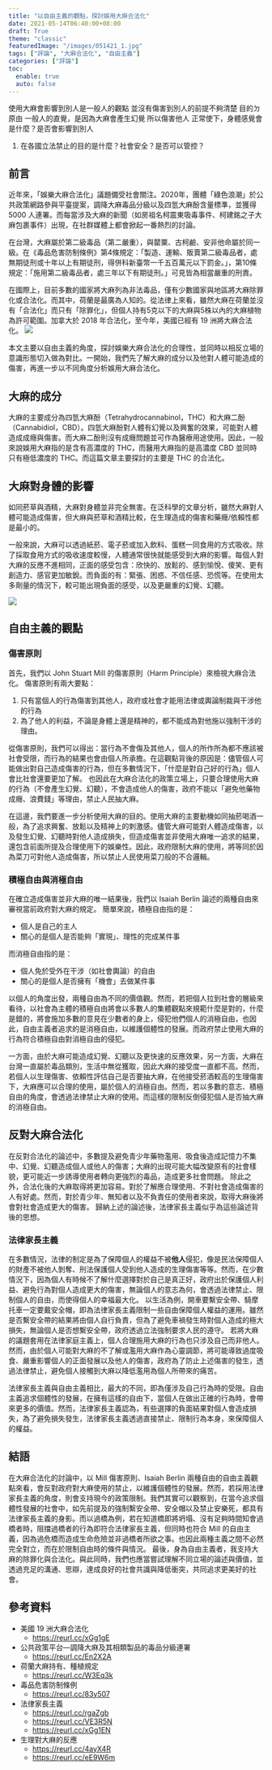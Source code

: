 ```yaml
---
title: "以自由主義的觀點，探討娛用大麻合法化"
date: 2021-05-14T06:40:00+08:00
draft: True
theme: "classic"
featuredImage: "/images/051421_1.jpg"
tags: ["評論", "大麻合法化", "自由主義"]
categories: ["評論"]
toc:
  enable: true
  auto: false
---
```


使用大麻會影響到別人是一般人的觀點 並沒有傷害到別人的前提不夠清楚
目的ㄉ原由
一般人的直覺，是因為大麻會產生幻覺 所以傷害他人
正常使下，身體感覺會是什麼？是否會影響到別人

1. 在各國立法禁止的目的是什麼？社會安全？是否可以管控？


## 前言
近年來，「娛樂大麻合法化」議題備受社會關注。2020年，團體「綠色浪潮」於公共政策網路參與平臺提案，調降大麻毒品分級以及四氫大麻酚含量標準，並獲得 5000 人連署。而每當涉及大麻的新聞（如房祖名柯震東吸毒事件、柯建銘之子大麻包裹事件）出現，在社群媒體上都會掀起一番熱烈的討論。

在台灣，大麻屬於第二級毒品（第二嚴重），與罌粟、古柯鹼、安非他命屬於同一級。在《毒品危害防制條例》第4條規定：「製造、運輸、販賣第二級毒品者，處無期徒刑或十年以上有期徒刑，得併科新臺幣一千五百萬元以下罰金。」，第10條規定：「施用第二級毒品者，處三年以下有期徒刑。」可見皆為相當嚴重的刑責。

在國際上，目前多數的國家將大麻列為非法毒品，僅有少數國家與地區將大麻除罪化或合法化。而其中，荷蘭是最廣為人知的。從法律上來看，雖然大麻在荷蘭並沒有「合法化」而只有「除罪化」，但個人持有5克以下的大麻與5株以內的大麻植物為許可範圍。加拿大於 2018 年合法化，至今年，美國已經有 19 洲將大麻合法化。
![](https://i.imgur.com/E6e1y3z.png)

本文主要以自由主義的角度，探討娛樂大麻合法化的合理性，並同時以相反立場的意識形態切入做為對比。一開始，我們先了解大麻的成分以及他對人體可能造成的傷害，再進一步以不同角度分析娛用大麻合法化。
## 大麻的成分
大麻的主要成分為四氫大麻酚（Tetrahydrocannabinol，THC）和大麻二酚（Cannabidiol，CBD）。四氫大麻酚對人體有幻覺以及興奮的效果，可能對人體造成成癮與傷害。而大麻二酚則沒有成癮問題並可作為醫療用途使用。因此，一般來說娛用大麻指的是含有高濃度的 THC，而醫用大麻指的是高濃度 CBD 並同時只有極低濃度的 THC。而這篇文章主要探討的主要是 THC 的合法化。
## 大麻對身體的影響
如同菸草與酒精，大麻對身體並非完全無害。在泛科學的文章分析，雖然大麻對人體可能造成傷害，但大麻與菸草和酒精比較，在生理造成的傷害和藥癮/依賴性都是最小的。

一般來說，大麻可以透過紙菸、電子菸或加入飲料、蛋糕一同食用的方式吸收。除了採取食用方式的吸收速度較慢，人體通常很快就能感受到大麻的影響。每個人對大麻的反應不進相同，正面的感受包含：欣快的、放鬆的、感到愉悅、傻笑、更有創造力、感官更加敏銳。而負面的有：緊張、困惑、不信任感、恐慌等。在使用太多劑量的情況下，較可能出現負面的感受，以及更嚴重的幻覺、幻聽。

![](https://pansci.asia/wp-content/uploads/2014/08/350px-Rational_scale_to_assess_the_harm_of_drugs_mean_physical_harm_and_mean_dependence_zh.svg_.png)

## 自由主義的觀點

### 傷害原則
首先，我們以 John Stuart Mill 的傷害原則（Harm Principle）來檢視大麻合法化。
傷害原則有兩大要點：
1. 只有當個人的行為傷害到其他人，政府或社會才能用法律或輿論制裁與干涉他的行為
2. 為了他人的利益，不論是身體上還是精神的，都不能成為對他施以強制干涉的理由。

從傷害原則，我們可以得出：當行為不會傷及其他人，個人的所作所為都不應該被社會受限，而行為的結果也會由個人所承擔。在這觀點背後的原因是：儘管個人可能做出對自己造成傷害的行為，但在多數情況下，「什麼是對自己好的行為」個人會比社會還要更加了解。
也因此在大麻合法化的政策立場上，只要合理使用大麻的行為（不會產生幻覺、幻聽），不會造成他人的傷害，政府不能以「避免他藥物成癮、浪費錢」等理由，禁止人民抽大麻。

在這邊，我們要進一步分析使用大麻的目的。使用大麻的主要動機如同抽菸喝酒一般，為了追求興奮、放鬆以及精神上的刺激感。儘管大麻可能對人體造成傷害，以及發生幻覺、幻聽時對他人造成損失，但造成傷害並非使用大麻唯一追求的結果，還包含前面所提及合理使用下的娛樂性。因此，政府限制大麻的使用，將等同於因為菜刀可對他人造成傷害，所以禁止人民使用菜刀般的不合邏輯。

### 積極自由與消極自由
在確立造成傷害並非大麻的唯一結果後，我們以 Isaiah Berlin 論述的兩種自由來審視當前政府對大麻的規定。
簡單來說，積極自由指的是：
- 個人是自己的主人
- 關心的是個人是否能夠「實現」、理性的完成某件事

而消極自由指的是：
- 個人免於受外在干涉（如社會輿論）的自由
- 關心的是個人是否擁有「機會」去做某件事

以個人的角度出發，兩種自由為不同的價值觀。然而，若把個人拉到社會的層級來看待，以社會為主體的積極自由將會以多數人的集體觀點來規範什麼是對的，什麼是錯的，將會施加多數的意見在少數者的身上，侵犯他們個人的消極自由，也因此，自由主義者追求的是消極自由，以維護個體性的發展。而政府禁止使用大麻的行為符合積極自由對消極自由的侵犯。

一方面，由於大麻可能造成幻覺、幻聽以及更快速的反應效果，另一方面，大麻在台灣一直屬於毒品類別，生活中無從獲取，因此大麻的接受度一直都不高。然而，若個人以生理傷害、依賴性評估自己是否要抽大麻，在他接受菸酒較高的生理傷害下，大麻應可以合理的使用，屬於個人的消極自由。然而，若以多數的意志、積極自由的角度，會透過法律禁止大麻的使用。而這樣的限制反倒侵犯個人是否抽大麻的消極自由。


## 反對大麻合法化
在反對合法化的論述中，多數提及避免青少年藥物濫用、吸食後造成記憶力不集中、幻覺、幻聽造成個人或他人的傷害；大麻的出現可能大幅改變原有的社會樣貌，更可能近一步誘導使用者轉向更強烈的毒品，造成更多社會問題。
除此之外，合法化後的大麻取得將更加容易。對於了解應合理使用、不對社會造成傷害的人有好處。然而，對於青少年、無知者以及不負責任的使用者來說，取得大麻後將會對社會造成更大的傷害。
歸納上述的論述後，法律家長主義似乎為這些論述背後的思想。
### 法律家長主義
在多數情況，法律的制定是為了保障個人的權益不被**他人**侵犯，像是民法保障個人的財產不被他人剝奪、刑法保護個人受到他人造成的生理傷害等等。然而，在少數情況下，因為個人有時候不了解什麼選擇對於自己是真正好，政府出於保護個人利益、避免行為對個人造成更大的傷害，無論個人的意志為何，會透過法律禁止、限制個人的自由，而使得個人的幸福最大化。
以生活為例，開車要繫安全帶、騎摩托車一定要戴安全帽，即為法律家長主義限制一些自由保障個人權益的運用。雖然是否繫安全帶的結果將由個人自行負責，但為了避免車禍發生時對個人造成的極大損失，無論個人是否想繫安全帶，政府透過立法強制要求人民的遵守。
若將大麻的議題套用在法律家庭主義上，個人合理施用大麻的行為也只涉及自己而非他人。然而，由於個人可能對大麻的不了解或濫用大麻作為心靈調節，將可能導致過度吸食、嚴重影響個人的正面發展以及他人的傷害，政府為了防止上述傷害的發生，透過法律禁止，避免個人接觸到大麻以降低濫用為個人所帶來的痛苦。

法律家長主義與自由主義相比，最大的不同，即為僅涉及自己行為時的受限。自由主義追求個體性的發展，在擁有這樣的自由下，當個人在做出正確的行為時，會帶來更多的價值。然而，法律家長主義認為，有些選擇的負面結果對個人會造成損失，為了避免損失發生，法律家長主義透過直接禁止、限制行為本身，來保障個人的權益。

## 結語
在大麻合法化的討論中，以 Mill 傷害原則、Isaiah Berlin 兩種自由的自由主義觀點來看，會反對政府對大麻使用的禁止，以維護個體性的發展。然而，若採用法律家長主義的角度，則會支持現今的政策限制。我們其實可以觀察到，在當今追求個體性發展的社會中，如先前提及的強制繫安全帶、安全帽以及禁止安樂死，都具有法律家長主義的身影。而以過橋為例，若在知道橋即將坍塌、沒有足夠時間知會過橋者時，阻擋過橋者的行為即符合法律家長主義，但同時也符合 Mill 的自由主義，因為過危橋而造成生命危險並非過橋者所欲之事。也因此兩種主義之間不必然完全對立，而在於限制自由時的條件與情況。
最後，身為自由主義者，我支持大麻的除罪化與合法化。與此同時，我們也應當嘗試理解不同立場的論述與價值，並透過充足的溝通、思辯，達成良好的社會共識與降低衝突，共同追求更美好的社會。
## 參考資料
-	美國 19 洲大麻合法化 
    -	https://reurl.cc/xGg1gE
-	公共政策平台—調降大麻及其相類製品的毒品分級連署
    -	https://reurl.cc/En2X2A
-	荷蘭大麻持有、種植規定
    -	https://reurl.cc/W3Eq3k	
-	毒品危害防制條例
    -	https://reurl.cc/83y507
-	法律家長主義
    -	https://reurl.cc/rgaZgb
    -	https://reurl.cc/VE3R5N
    -	https://reurl.cc/xGg1EN
-	生理對大麻的反應
    -	https://reurl.cc/4ayX4R
    -	https://reurl.cc/eE9W6m
